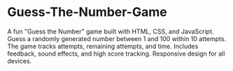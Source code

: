 # Guess-The-Number-Game
A fun "Guess the Number" game built with HTML, CSS, and JavaScript. Guess a randomly generated number between 1 and 100 within 10 attempts. The game tracks attempts, remaining attempts, and time. Includes feedback, sound effects, and high score tracking. Responsive design for all devices.
